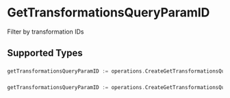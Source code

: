 # GetTransformationsQueryParamID

Filter by transformation IDs


## Supported Types

### 

```go
getTransformationsQueryParamID := operations.CreateGetTransformationsQueryParamIDStr(string{/* values here */})
```

### 

```go
getTransformationsQueryParamID := operations.CreateGetTransformationsQueryParamIDArrayOfstr([]string{/* values here */})
```

